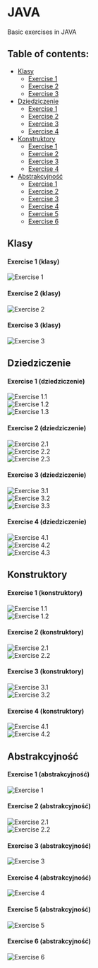 # JAVA
Basic exercises in JAVA
## Table of contents:
* [Klasy](#klasy)
  * [Exercise 1](#exercise-1-klasy)
  * [Exercise 2](#exercise-2-klasy)
  * [Exercise 3](#exercise-3-klasy)
* [Dziedziczenie](#dziedziczenie)
  * [Exercise 1](#exercise-1--dziedziczenie)
  * [Exercise 2](#exercise-2--dziedziczenie)
  * [Exercise 3](#exercise-3--dziedziczenie)
  * [Exercise 4](#exercise-4--dziedziczenie)
* [Konstruktory](#konstruktory)
  * [Exercise 1](#exercise-1--2)
  * [Exercise 2](#exercise-2--2)
  * [Exercise 3](#exercise-3--2)
  * [Exercise 4](#exercise-4--2)
* [Abstrakcyjność](#abstrakcyjność)
  * [Exercise 1](#exercise-1--3)
  * [Exercise 2](#exercise-2--3)
  * [Exercise 3](#exercise-3--3)
  * [Exercise 4](#exercise-4--3)
  * [Exercise 5](#exercise-5--3)
  * [Exercise 6](#exercise-6--3)

## Klasy
#### Exercise 1 (klasy)<br>
![Exercise 1](https://github.com/PatrykPawlowicz/JAVA/blob/master/Java/Klasy%201.png?raw=true) <br>
#### Exercise 2  (klasy)<br>
![Exercise 2](https://github.com/PatrykPawlowicz/JAVA/blob/master/Java/Klasy%202.png?raw=true) <br>
#### Exercise 3 (klasy)<br>
![Exercise 3](https://github.com/PatrykPawlowicz/JAVA/blob/master/Java/Klasy%203.png?raw=true) <br>
## Dziedziczenie
#### Exercise 1 (dziedziczenie) <br>
![Exercise 1.1](https://github.com/PatrykPawlowicz/JAVA/blob/master/Java/Dziedziczenie%201.1.png?raw=true) <br>
![Exercise 1.2](https://github.com/PatrykPawlowicz/JAVA/blob/master/Java/Dziedziczenie%201.2.png?raw=true) <br>
![Exercise 1.3](https://github.com/PatrykPawlowicz/JAVA/blob/master/Java/Dziedziczenie%201.3.png) <br>
#### Exercise 2 (dziedziczenie) <br>
![Exercise 2.1](https://github.com/PatrykPawlowicz/JAVA/blob/master/Java/Dziedziczenie%202.1.png) <br>
![Exercise 2.2](https://github.com/PatrykPawlowicz/JAVA/blob/master/Java/Dziedziczenie%201.2.png) <br>
![Exercise 2.3](https://github.com/PatrykPawlowicz/JAVA/blob/master/Java/Dziedziczenie%201.3.png) <br>
#### Exercise 3 (dziedziczenie) <br>
![Exercise 3.1](https://github.com/PatrykPawlowicz/JAVA/blob/master/Java/Dziedziczenie%203.1.png) <br>
![Exercise 3.2](https://github.com/PatrykPawlowicz/JAVA/blob/master/Java/Dziedziczenie%203.2.png) <br>
![Exercise 3.3](https://github.com/PatrykPawlowicz/JAVA/blob/master/Java/Dziedziczenie%203.3.png) <br>
#### Exercise 4 (dziedziczenie) <br>
![Exercise 4.1](https://github.com/PatrykPawlowicz/JAVA/blob/master/Java/Dziedziczenie%204.1.png) <br>
![Exercise 4.2](https://github.com/PatrykPawlowicz/JAVA/blob/master/Java/Dziedziczenie%204.2.png) <br>
![Exercise 4.3](https://github.com/PatrykPawlowicz/JAVA/blob/master/Java/Dziedziczenie%204.3.png) <br>
## Konstruktory
#### Exercise 1 (konstruktory) <br>
![Exercise 1.1](https://github.com/PatrykPawlowicz/JAVA/blob/master/Java/Konstruktory%201.1.png) <br>
![Exercise 1.2](https://github.com/PatrykPawlowicz/JAVA/blob/master/Java/Konstruktory%201.2.png) <br>
#### Exercise 2 (konstruktory) <br>
![Exercise 2.1](https://github.com/PatrykPawlowicz/JAVA/blob/master/Java/Konstruktory%202.1.png) <br>
![Exercise 2.2](https://github.com/PatrykPawlowicz/JAVA/blob/master/Java/Konstruktory%202.2.png) <br>
#### Exercise 3 (konstruktory) <br>
![Exercise 3.1](https://github.com/PatrykPawlowicz/JAVA/blob/master/Java/Konstruktory%203.1.png) <br>
![Exercise 3.2](https://github.com/PatrykPawlowicz/JAVA/blob/master/Java/Konstruktory%203.2.png) <br>
#### Exercise 4 (konstruktory) <br>
![Exercise 4.1](https://github.com/PatrykPawlowicz/JAVA/blob/master/Java/Konstruktory%204.1.png) <br>
![Exercise 4.2](https://github.com/PatrykPawlowicz/JAVA/blob/master/Java/Konstruktory%204.2.png) <br>
## Abstrakcyjność
#### Exercise 1 (abstrakcyjność) <br>
![Exercise 1](https://github.com/PatrykPawlowicz/JAVA/blob/master/Java/Abstakcyjno%C5%9B%C4%87%201.png?raw=true) <br>
#### Exercise 2 (abstrakcyjność) <br>
![Exercise 2.1](https://github.com/PatrykPawlowicz/JAVA/blob/master/Java/Abstrakcyjno%C5%9B%C4%87%202.2.png?raw=true) <br>
![Exercise 2.2](https://github.com/PatrykPawlowicz/JAVA/blob/master/Java/Abstrakcyjno%C5%9B%C4%87%202.2.png?raw=true) <br>
#### Exercise 3 (abstrakcyjność) <br>
![Exercise 3](https://github.com/PatrykPawlowicz/JAVA/blob/master/Java/Abtrakcyjno%C5%9B%C4%87%203.png?raw=true) <br>
#### Exercise 4 (abstrakcyjność) <br>
![Exercise 4](https://github.com/PatrykPawlowicz/JAVA/blob/master/Java/Abtrakcyjno%C5%9B%C4%87%204.png?raw=true) <br>
#### Exercise 5 (abstrakcyjność) <br>
![Exercise 5](https://github.com/PatrykPawlowicz/JAVA/blob/master/Java/Abtrakcyjno%C5%9B%C4%87%205.png?raw=true) <br>
#### Exercise 6 (abstrakcyjność) <br>
![Exercise 6](https://github.com/PatrykPawlowicz/JAVA/blob/master/Java/Abtrakcyjno%C5%9B%C4%87%206.png?raw=true) <br>

